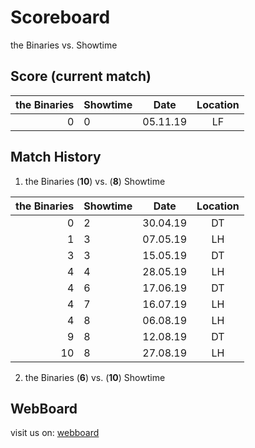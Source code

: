 # Scoreboard

the Binaries vs. Showtime


## Score (current match)

| the Binaries | Showtime  | Date     | Location |
|-------------:|-----------|----------|:--------:|
| 0            | 0         | 05.11.19 |LF        |


## Match History

1. the Binaries (**10**) vs. (**8**) Showtime

| the Binaries | Showtime  | Date     | Location |
|-------------:|-----------|----------|:--------:|
| 0            | 2         | 30.04.19 |DT        |
| 1            | 3         | 07.05.19 |LH        |
| 3            | 3         | 15.05.19 |DT        |
| 4            | 4         | 28.05.19 |LH        |
| 4            | 6         | 17.06.19 |DT        |
| 4            | 7         | 16.07.19 |LH        |
| 4            | 8         | 06.08.19 |LH        |
| 9            | 8         | 12.08.19 |DT        |
| 10           | 8         | 27.08.19 |LH        |

2. the Binaries (**6**) vs. (**10**) Showtime

## WebBoard

visit us on: [webboard](https://georgmeyer23.github.io/scoreboard/)

